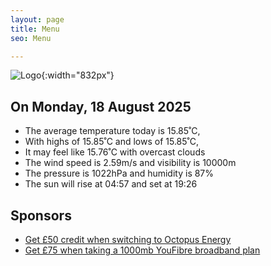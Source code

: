 ```yaml
---
layout: page
title: Menu
seo: Menu

---
```


![Logo](/images/logo.jpg){:width="832px"}

<!-- weather_marker starts -->
## On Monday, 18 August 2025

- The average temperature today is 15.85˚C,
- With highs of 15.85˚C and lows of 15.85˚C,
- It may feel like 15.76˚C with overcast clouds
- The wind speed is 2.59m/s and visibility is 10000m
- The pressure is 1022hPa and humidity is 87%
- The sun will rise at 04:57 and set at 19:26

<!-- weather_marker ends -->

## Sponsors

- [Get £50 credit when switching to Octopus Energy](https://bit.ly/3oD1nnS)
- [Get £75 when taking a 1000mb YouFibre broadband plan](https://aklam.io/91zWhU?)
